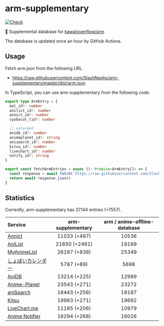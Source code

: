 # arm-supplementary

[![Check](https://github.com/SlashNephy/arm-supplementary/actions/workflows/check-node.yml/badge.svg)](https://github.com/SlashNephy/arm-supplementary/actions/workflows/check-node.yml)

💊 Supplemental database for [kawaiioverflow/arm](https://github.com/kawaiioverflow/arm)

The database is updated once an hour by GitHub Actions.

## Usage

Fetch arm.json from the following URL.

- https://raw.githubusercontent.com/SlashNephy/arm-supplementary/master/dist/arm.json

In TypeScript, you can use arm-supplementary from the following code.

```TypeScript
export type ArmEntry = {
  mal_id?: number
  anilist_id?: number
  annict_id?: number
  syobocal_tid?: number

  // extended
  anidb_id?: number
  animeplanet_id?: string
  anisearch_id?: number
  kitsu_id?: number
  livechart_id?: number
  notify_id?: string
}

export const fetchArmEntries = async (): Promise<ArmEntry[]> => {
  const response = await fetch('https://raw.githubusercontent.com/SlashNephy/arm-supplementary/master/dist/arm.json')
  return await response.json()
}
```

## Statistics

Currently, arm-supplementary has 37144 entries (+7557).

| Service                                     | arm-supplementary | arm / anime-offline-database |
| :------------------------------------------ | :---------------: | :--------------------------: |
| [Annict](https://annict.com)                |   11033 (+497)    |            10536             |
| [AniList](https://anilist.co)               |   21650 (+2481)   |            19169             |
| [MyAnimeList](https://myanimelist.net)      |   26187 (+838)    |            25349             |
| [しょぼいカレンダー](https://cal.syoboi.jp) |    5787 (+89)     |             5698             |
| [AniDB](https://anidb.net)                  |   13214 (+225)    |            12989             |
| [Anime-Planet](https://anime-planet.com)    |   23543 (+271)    |            23272             |
| [aniSearch](https://anisearch.com)          |   18443 (+256)    |            18187             |
| [Kitsu](https://kitsu.io)                   |   19963 (+271)    |            19692             |
| [LiveChart.me](https://livechart.me)        |   11185 (+206)    |            10979             |
| [Anime Notifier](https://notify.moe)        |   16294 (+268)    |            16026             |

